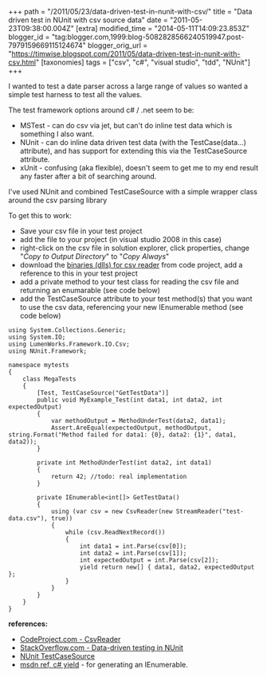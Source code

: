 +++
path = "/2011/05/23/data-driven-test-in-nunit-with-csv/"
title = "Data driven test in NUnit with csv source data"
date = "2011-05-23T09:38:00.004Z"
[extra]
modified_time = "2014-05-11T14:09:23.853Z"
blogger_id = "tag:blogger.com,1999:blog-5082828566240519947.post-7979159669115124674"
blogger_orig_url = "https://timwise.blogspot.com/2011/05/data-driven-test-in-nunit-with-csv.html"
[taxonomies]
tags = ["csv", "c#", "visual studio", "tdd", "NUnit"]
+++

I wanted to test a date parser across a large range of values so wanted a simple test harness to test all the values.  

The test framework options around c# / .net seem to be:  

*   MSTest - can do csv via jet, but can't do inline test data which is something I also want.
*   NUnit - can do inline data driven test data (with the TestCase(data...) attribute), and has support for extending this via the TestCaseSource attribute.
*   xUnit - confusing (aka flexible), doesn't seem to get me to my end result any faster after a bit of searching around.

I've used NUnit and combined TestCaseSource with a simple wrapper class around the csv parsing library  

To get this to work:  

*   Save your csv file in your test project
*   add the file to your project (in visual studio 2008 in this case)
*   right-click on the csv file in solution explorer, click properties, change "<span style="font-style: italic;">Copy to Output Directory</span>" to "<span style="font-style: italic;">Copy Always</span>"
*   download the [binaries (dlls) for csv reader](http://www.codeproject.com/KB/database/CsvReader/CsvReader_bin.zip) from code project, add a reference to this in your test project
*   add a private method to your test class for reading the csv file and returning an enumarable (see code below)
*   add the TestCaseSource attribute to your test method(s) that you want to use the csv data, referencing your new IEnumerable method (see code below)

```
using System.Collections.Generic;
using System.IO;
using LumenWorks.Framework.IO.Csv;
using NUnit.Framework;

namespace mytests
{
    class MegaTests
    {
        [Test, TestCaseSource("GetTestData")]
        public void MyExample_Test(int data1, int data2, int expectedOutput)
        {
            var methodOutput = MethodUnderTest(data2, data1);
            Assert.AreEqual(expectedOutput, methodOutput, string.Format("Method failed for data1: {0}, data2: {1}", data1, data2));
        }

        private int MethodUnderTest(int data2, int data1)
        {
            return 42; //todo: real implementation
        }

        private IEnumerable<int[]> GetTestData()
        {
            using (var csv = new CsvReader(new StreamReader("test-data.csv"), true))
            {
                while (csv.ReadNextRecord())
                {
                    int data1 = int.Parse(csv[0]);
                    int data2 = int.Parse(csv[1]);
                    int expectedOutput = int.Parse(csv[2]);
                    yield return new[] { data1, data2, expectedOutput };
                }
            }
        }
    }
}
```

<span style="font-weight: bold;">references:</span>  

*   [CodeProject.com - CsvReader](http://www.codeproject.com/KB/database/CsvReader.aspx)
*   [StackOverflow.com - Data-driven testing in NUnit](http://stackoverflow.com/questions/4036840/data-driven-testing-in-nunit)
*   [NUnit TestCaseSource](http://nunit.com/index.php?p=testCaseSource&r=2.5.8)
*   [msdn ref, c# yield](http://msdn.microsoft.com/en-us/library/9k7k7cf0%28v=vs.80%29.aspx) - for generating an IEnumerable.
